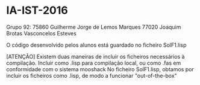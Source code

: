 # IA-IST-2016
Grupo 92:
75860	Guilherme Jorge de Lemos Marques
77020	Joaquim Brotas Vasconcelos Esteves

O código desenvolvido pelos alunos está guardado no ficheiro SolF1.lisp

[ATENÇÃO] 
Existem duas maneiras de incluir os ficheiros necessários à compilação. Incluir como .lisp para compilação local, ou como .fas em conformidade com o sistema mooshack
No ficheiro SolF1.lisp, obtamos por incluir os ficheiros como .lisp, de modo a funcionar "out-of-the-box"